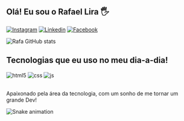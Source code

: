 ## Olá! Eu sou o Rafael Lira 🖐️
[![Instagram](https://img.shields.io/badge/Instagram-E4405F?style=for-the-badge&logo=instagram&logoColor=white)](https://instagram.com/fael.lira_)
[![Linkedin](https://img.shields.io/badge/LinkedIn-0077B5?style=for-the-badge&logo=linkedin&logoColor=white)](https://www.linkedin.com/in/rafael-lira-1b774a1236)
[![Facebook](https://img.shields.io/badge/Facebook-1877F2?style=for-the-badge&logo=facebook&logoColor=white)](https://www.facebook.com/rafael.lira.505)

![Rafa GitHub stats](https://github-readme-stats.vercel.app/api?username=RafaDesenvolve&show_icons=true&theme=dracula&count_private=true)

## Tecnologias que eu uso no meu dia-a-dia!

<div style="display: inline_block">
  <img align="center" alt="html5" src="https://img.shields.io/badge/HTML5-E34F26?style=for-the-badge&logo=html5&logoColor=white" />
  <img align="center" alt="css" src="https://img.shields.io/badge/CSS3-1572B6?style=for-the-badge&logo=css3&logoColor=white" />
  <img align="center" alt="js" src="https://img.shields.io/badge/JavaScript-F7DF1E?style=for-the-badge&logo=javascript&logoColor=black" />
</div><br/>

Apaixonado pela área da tecnologia, com um sonho de me tornar um grande Dev!

![Snake animation](https://github.com/RafaDesenvolve/RafaDesenvolve/blob/output/github-contribution-grid-snake.svg)

